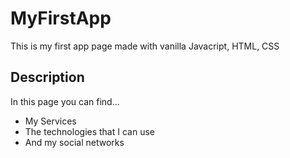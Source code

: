 # MyFirstApp

This is my first app page made with vanilla Javacript, HTML, CSS

## Description

In this page you can find... 
- My Services
- The technologies that I can use
- And my social networks
